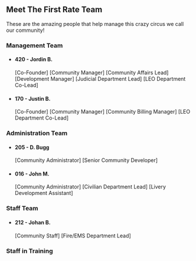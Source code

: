 ## Meet The First Rate Team
These are the amazing people that help manage this crazy circus we call our community! 
### Management Team
- #### 420 - Jordin B.
  [Co-Founder] 
  [Community Manager]
  [Community Affairs Lead]
  [Development Manager] 
  [Judicial Department Lead]
  [LEO Department Co-Lead]
  
- #### 170 - Justin B.
  [Co-Founder] 
  [Community Manager]
  [Community Billing Manager]
  [LEO Department Co-Lead]
  

### Administration Team
- #### 205 - D. Bugg
  [Community Administrator]
  [Senior Community Developer]

- #### 016 - John M.
  [Community Administrator]
  [Civilian Department Lead]
  [Livery Development Assistant]

### Staff Team
- #### 212 - Johan B.
  [Community Staff]
  [Fire/EMS Department Lead] 

### Staff in Training